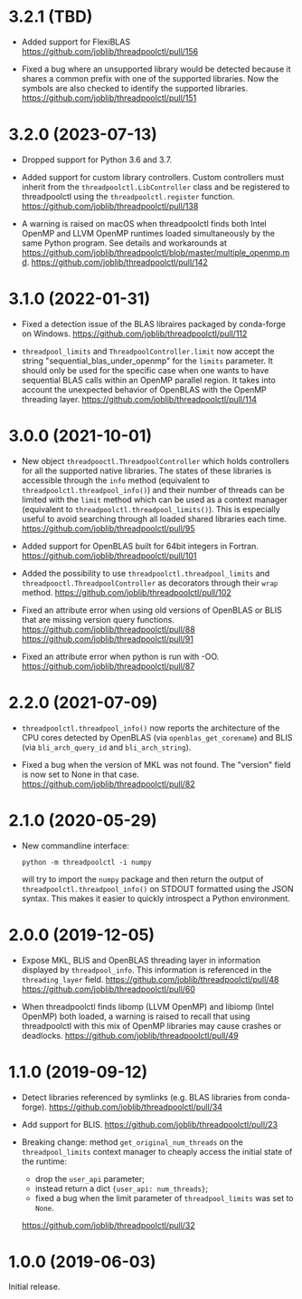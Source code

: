 3.2.1 (TBD)
===========

- Added support for FlexiBLAS
  https://github.com/joblib/threadpoolctl/pull/156

- Fixed a bug where an unsupported library would be detected because it shares a common
  prefix with one of the supported libraries. Now the symbols are also checked to
  identify the supported libraries.
  https://github.com/joblib/threadpoolctl/pull/151

3.2.0 (2023-07-13)
==================

- Dropped support for Python 3.6 and 3.7.

- Added support for custom library controllers. Custom controllers must inherit from
  the `threadpoolctl.LibController` class and be registered to threadpoolctl using the
  `threadpoolctl.register` function.
  https://github.com/joblib/threadpoolctl/pull/138

- A warning is raised on macOS when threadpoolctl finds both Intel OpenMP and LLVM
  OpenMP runtimes loaded simultaneously by the same Python program. See details and
  workarounds at https://github.com/joblib/threadpoolctl/blob/master/multiple_openmp.md.
  https://github.com/joblib/threadpoolctl/pull/142

3.1.0 (2022-01-31)
==================

- Fixed a detection issue of the BLAS libraires packaged by conda-forge on Windows.
  https://github.com/joblib/threadpoolctl/pull/112

- `threadpool_limits` and `ThreadpoolController.limit` now accept the string
  "sequential_blas_under_openmp" for the `limits` parameter. It should only be used for
  the specific case when one wants to have sequential BLAS calls within an OpenMP
  parallel region. It takes into account the unexpected behavior of OpenBLAS with the
  OpenMP threading layer.
  https://github.com/joblib/threadpoolctl/pull/114

3.0.0 (2021-10-01)
==================

- New object `threadpooctl.ThreadpoolController` which holds controllers for all the
  supported native libraries. The states of these libraries is accessible through the
  `info` method (equivalent to `threadpoolctl.threadpool_info()`) and their number of
  threads can be limited with the `limit` method which can be used as a context
  manager (equivalent to `threadpoolctl.threadpool_limits()`). This is especially useful
  to avoid searching through all loaded shared libraries each time.
  https://github.com/joblib/threadpoolctl/pull/95

- Added support for OpenBLAS built for 64bit integers in Fortran.
  https://github.com/joblib/threadpoolctl/pull/101

- Added the possibility to use `threadpoolctl.threadpool_limits` and
  `threadpooctl.ThreadpoolController` as decorators through their `wrap` method.
  https://github.com/joblib/threadpoolctl/pull/102

- Fixed an attribute error when using old versions of OpenBLAS or BLIS that are
  missing version query functions.
  https://github.com/joblib/threadpoolctl/pull/88
  https://github.com/joblib/threadpoolctl/pull/91

- Fixed an attribute error when python is run with -OO.
  https://github.com/joblib/threadpoolctl/pull/87

2.2.0 (2021-07-09)
==================

- `threadpoolctl.threadpool_info()` now reports the architecture of the CPU
  cores detected by OpenBLAS (via `openblas_get_corename`) and BLIS (via
  `bli_arch_query_id` and `bli_arch_string`).

- Fixed a bug when the version of MKL was not found. The
  "version" field is now set to None in that case.
  https://github.com/joblib/threadpoolctl/pull/82

2.1.0 (2020-05-29)
==================

- New commandline interface:

      python -m threadpoolctl -i numpy

  will try to import the `numpy` package and then return the output of
  `threadpoolctl.threadpool_info()` on STDOUT formatted using the JSON
  syntax. This makes it easier to quickly introspect a Python environment.


2.0.0 (2019-12-05)
==================

- Expose MKL, BLIS and OpenBLAS threading layer in information displayed by
  `threadpool_info`. This information is referenced in the `threading_layer`
  field.
  https://github.com/joblib/threadpoolctl/pull/48
  https://github.com/joblib/threadpoolctl/pull/60

- When threadpoolctl finds libomp (LLVM OpenMP) and libiomp (Intel OpenMP)
  both loaded, a warning is raised to recall that using threadpoolctl with
  this mix of OpenMP libraries may cause crashes or deadlocks.
  https://github.com/joblib/threadpoolctl/pull/49

1.1.0 (2019-09-12)
==================

- Detect libraries referenced by symlinks (e.g. BLAS libraries from
  conda-forge).
  https://github.com/joblib/threadpoolctl/pull/34

- Add support for BLIS.
  https://github.com/joblib/threadpoolctl/pull/23

- Breaking change: method `get_original_num_threads` on the `threadpool_limits`
  context manager to cheaply access the initial state of the runtime:
    - drop the `user_api` parameter;
    - instead return a dict `{user_api: num_threads}`;
    - fixed a bug when the limit parameter of `threadpool_limits` was set to
      `None`.

  https://github.com/joblib/threadpoolctl/pull/32


1.0.0 (2019-06-03)
==================

Initial release.
